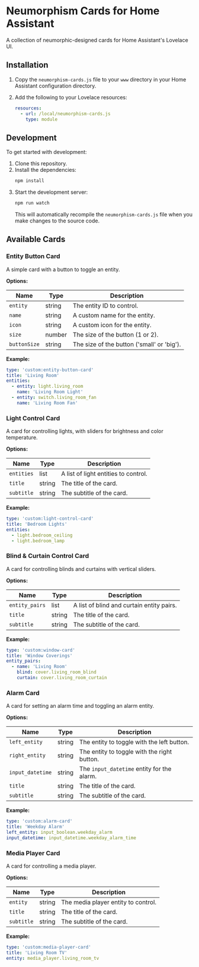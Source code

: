 # Neumorphism Cards for Home Assistant

A collection of neumorphic-designed cards for Home Assistant's Lovelace UI.

## Installation

1.  Copy the `neumorphism-cards.js` file to your `www` directory in your Home Assistant configuration directory.
2.  Add the following to your Lovelace resources:

    ```yaml
    resources:
      - url: /local/neumorphism-cards.js
        type: module
    ```

## Development

To get started with development:

1.  Clone this repository.
2.  Install the dependencies:
    ```bash
    npm install
    ```
3.  Start the development server:
    ```bash
    npm run watch
    ```
    This will automatically recompile the `neumorphism-cards.js` file when you make changes to the source code.

## Available Cards

### Entity Button Card

A simple card with a button to toggle an entity.

**Options:**

| Name          | Type   | Description                               |
| ------------- | ------ | ----------------------------------------- |
| `entity`      | string | The entity ID to control.                 |
| `name`        | string | A custom name for the entity.             |
| `icon`        | string | A custom icon for the entity.             |
| `size`        | number | The size of the button (1 or 2).          |
| `buttonSize`  | string | The size of the button ('small' or 'big').|

**Example:**

```yaml
type: 'custom:entity-button-card'
title: 'Living Room'
entities:
  - entity: light.living_room
    name: 'Living Room Light'
  - entity: switch.living_room_fan
    name: 'Living Room Fan'
```

### Light Control Card

A card for controlling lights, with sliders for brightness and color temperature.

**Options:**

| Name       | Type    | Description                               |
| ---------- | ------- | ----------------------------------------- |
| `entities` | list    | A list of light entities to control.      |
| `title`    | string  | The title of the card.                    |
| `subtitle` | string  | The subtitle of the card.                 |

**Example:**

```yaml
type: 'custom:light-control-card'
title: 'Bedroom Lights'
entities:
  - light.bedroom_ceiling
  - light.bedroom_lamp
```

### Blind & Curtain Control Card

A card for controlling blinds and curtains with vertical sliders.

**Options:**

| Name           | Type   | Description                               |
| -------------- | ------ | ----------------------------------------- |
| `entity_pairs` | list   | A list of blind and curtain entity pairs. |
| `title`        | string | The title of the card.                    |
| `subtitle`     | string | The subtitle of the card.                 |

**Example:**

```yaml
type: 'custom:window-card'
title: 'Window Coverings'
entity_pairs:
  - name: 'Living Room'
    blind: cover.living_room_blind
    curtain: cover.living_room_curtain
```

### Alarm Card

A card for setting an alarm time and toggling an alarm entity.

**Options:**

| Name            | Type   | Description                               |
| --------------- | ------ | ----------------------------------------- |
| `left_entity`   | string | The entity to toggle with the left button.|
| `right_entity`  | string | The entity to toggle with the right button.|
| `input_datetime`| string | The `input_datetime` entity for the alarm.|
| `title`         | string | The title of the card.                    |
| `subtitle`      | string | The subtitle of the card.                 |

**Example:**

```yaml
type: 'custom:alarm-card'
title: 'Weekday Alarm'
left_entity: input_boolean.weekday_alarm
input_datetime: input_datetime.weekday_alarm_time
```

### Media Player Card

A card for controlling a media player.

**Options:**

| Name       | Type   | Description                               |
| ---------- | ------ | ----------------------------------------- |
| `entity`   | string | The media player entity to control.       |
| `title`    | string | The title of the card.                    |
| `subtitle` | string | The subtitle of the card.                 |

**Example:**

```yaml
type: 'custom:media-player-card'
title: 'Living Room TV'
entity: media_player.living_room_tv
```